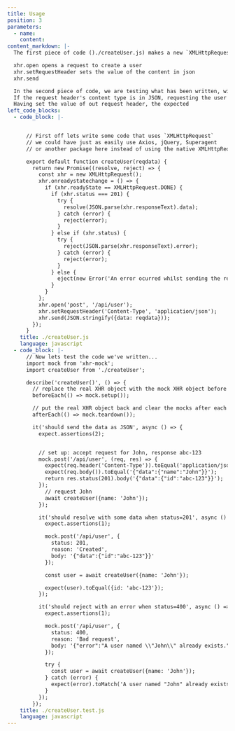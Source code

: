 ```yaml
---
title: Usage
position: 3
parameters:
  - name:
    content:
content_markdown: |-
  The first piece of code ()./createUser.js) makes a new `XMLHttpRequest`, while the second (./createUser.test.js) tests it with the xhr-mock object, `mock.post`

  xhr.open opens a request to create a user
  xhr.setRequestHeader sets the value of the content in json
  xhr.send  

  In the second piece of code, we are testing what has been written, with a request for the user "john."
  If the request header's content type is in JSON, requesting the user "john", the response should be the data id: abc-123
  Having set the value of out request header, the expected
left_code_blocks:
  - code_block: |-


      // First off lets write some code that uses `XMLHttpRequest`
      // we could have just as easily use Axios, jQuery, Superagent
      // or another package here instead of using the native XMLHttpRequest object

      export default function createUser(reqdata) {
        return new Promise((resolve, reject) => {
          const xhr = new XMLHttpRequest();
          xhr.onreadystatechange = () => {
            if (xhr.readyState == XMLHttpRequest.DONE) {
              if (xhr.status === 201) {
                try {
                  resolve(JSON.parse(xhr.responseText).data);
                } catch (error) {
                  reject(error);
                }
              } else if (xhr.status) {
                try {
                  reject(JSON.parse(xhr.responseText).error);
                } catch (error) {
                  reject(error);
                }
              } else {
                eject(new Error('An error ocurred whilst sending the request.'));
              }
            }
          };
          xhr.open('post', '/api/user');
          xhr.setRequestHeader('Content-Type', 'application/json');
          xhr.send(JSON.stringify({data: reqdata}));
        });
      }
    title: ./createUser.js
    language: javascript
  - code_block: |-
      // Now lets test the code we've written...
      import mock from 'xhr-mock';
      import createUser from './createUser';

      describe('createUser()', () => {
        // replace the real XHR object with the mock XHR object before each test
        beforeEach(() => mock.setup());

        // put the real XHR object back and clear the mocks after each test
        afterEach(() => mock.teardown());

        it('should send the data as JSON', async () => {
          expect.assertions(2);


          // set up: accept request for John, response abc-123
          mock.post('/api/user', (req, res) => {
            expect(req.header('Content-Type')).toEqual('application/json');
            expect(req.body()).toEqual('{"data":{"name":"John"}}');
            return res.status(201).body('{"data":{"id":"abc-123"}}');
          });
            // request John
            await createUser({name: 'John'});
          });

          it('should resolve with some data when status=201', async () => {
            expect.assertions(1);

            mock.post('/api/user', {
              status: 201,
              reason: 'Created',
              body: '{"data":{"id":"abc-123"}}'
            });

            const user = await createUser({name: 'John'});

            expect(user).toEqual({id: 'abc-123'});
          });

          it('should reject with an error when status=400', async () => {
            expect.assertions(1);

            mock.post('/api/user', {
              status: 400,
              reason: 'Bad request',
              body: '{"error":"A user named \\"John\\" already exists."}'
            });

            try {
              const user = await createUser({name: 'John'});
            } catch (error) {
              expect(error).toMatch('A user named "John" already exists.');
            }
          });
        });
    title: ./createUser.test.js
    language: javascript
---
```

